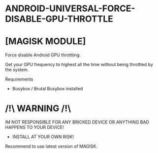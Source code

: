 # ANDROID-UNIVERSAL-FORCE-DISABLE-GPU-THROTTLE
[MAGISK MODULE]
=
Force disable Android GPU throttling.

Get your GPU frequency to highest all the time
without being throttled by the system.

Requirements
- Busybox / Brutal Busybox installed

/!\ WARNING /!\
=
IM NOT RESPONSIBLE FOR ANY
BRICKED DEVICE
OR ANYTHING BAD HAPPENS TO YOUR DEVICE!
- INSTALL AT YOUR OWN RISK!

Recommend to use latest version of MAGISK.
